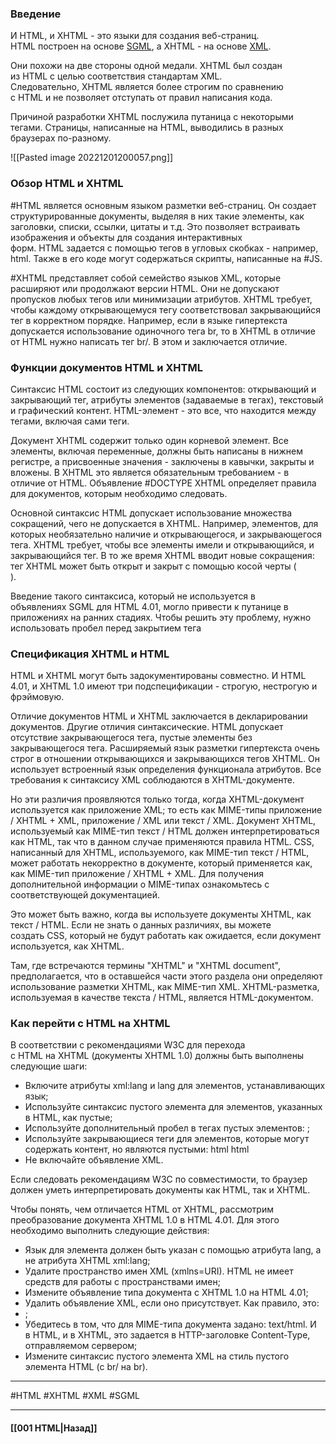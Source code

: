 ### Введение

И HTML, и XHTML - это языки для создания веб-страниц. 
HTML построен на основе [SGML](https://ru.wikipedia.org/wiki/SGML), а XHTML - на основе [XML](https://ru.wikipedia.org/wiki/XML). 

Они похожи на две стороны одной медали. XHTML был создан из HTML с целью соответствия стандартам XML. Следовательно, XHTML является более строгим по сравнению с HTML и не позволяет отступать от правил написания кода.

Причиной разработки XHTML послужила путаница с некоторыми тегами. 
Страницы, написанные на HTML, выводились в разных браузерах по-разному.

![[Pasted image 20221201200057.png]]

### Обзор HTML и XHTML

#HTML является основным языком разметки веб-страниц. Он создает структурированные документы, выделяя в них такие элементы, как заголовки, списки, ссылки, цитаты и т.д. Это позволяет встраивать изображения и объекты для создания интерактивных форм. HTML задается с помощью тегов в угловых скобках - например, html. Также в его коде могут содержаться скрипты, написанные на #JS.

#XHTML представляет собой семейство языков XML, которые расширяют или продолжают версии HTML. Они не допускают пропусков любых тегов или минимизации атрибутов. XHTML требует, чтобы каждому открывающемуся тегу соответствовал закрывающийся тег в корректном порядке. Например, если в языке гипертекста допускается использование одиночного тега br, то в XHTML в отличие от HTML нужно написать тег br/. В этом и заключается отличие.

### Функции документов HTML и XHTML

Синтаксис HTML состоит из следующих компонентов: открывающий и закрывающий тег, атрибуты элементов (задаваемые в тегах), текстовый и графический контент. HTML-элемент - это все, что находится между тегами, включая сами теги.

Документ XHTML содержит только один корневой элемент. Все элементы, включая переменные, должны быть написаны в нижнем регистре, а присвоенные значения - заключены в кавычки, закрыты и вложены. В XHTML это является обязательным требованием - в отличие от HTML. 
Объявление #DOCTYPE XHTML определяет правила для документов, которым необходимо следовать.

Основной синтаксис HTML допускает использование множества сокращений, чего не допускается в XHTML. Например, элементов, для которых необязательно наличие и открывающегося, и закрывающегося тега. XHTML требует, чтобы все элементы имели и открывающийся, и закрывающийся тег. В то же время XHTML вводит новые сокращения: тег XHTML может быть открыт и закрыт с помощью косой черты (<br/>).

Введение такого синтаксиса, который не используется в объявлениях SGML для HTML 4.01, могло привести к путанице в приложениях на ранних стадиях. Чтобы решить эту проблему, нужно использовать пробел перед закрытием тега

### Спецификация XHTML и HTML

HTML и XHTML могут быть задокументированы совместно. И HTML 4.01, и XHTML 1.0 имеют три подспецификации - строгую, нестрогую и фрэймовую. 

Отличие документов HTML и XHTML заключается в декларировании документов. 
Другие отличия синтаксические. HTML допускает отсутствие закрывающегося тега, пустые элементы без закрывающегося тега. Расширяемый язык разметки гипертекста очень строг в отношении открывающихся и закрывающихся тегов XHTML. Он использует встроенный язык определения функционала атрибутов. Все требования к синтаксису XML соблюдаются в XHTML-документе.

Но эти различия проявляются только тогда, когда XHTML-документ используется как приложение XML; то есть как MIME-типы приложение / XHTML + XML, приложение / XML или текст / XML. Документ XHTML, используемый как MIME-тип текст / HTML должен интерпретироваться как HTML, так что в данном случае применяются правила HTML. CSS, написанный для XHTML, используемого, как MIME-тип текст / HTML, может работать некорректно в документе, который применяется как, как MIME-тип приложение / XHTML + XML. Для получения дополнительной информации о MIME-типах ознакомьтесь с соответствующей документацией.

Это может быть важно, когда вы используете документы XHTML, как текст / HTML. Если не знать о данных различиях, вы можете создать CSS, который не будут работать как ожидается, если документ используется, как XHTML.

Там, где встречаются термины "XHTML" и "XHTML document", предполагается, что в оставшейся части этого раздела они определяют использование разметки XHTML, как MIME-тип XML. XHTML-разметка, используемая в качестве текста / HTML, является HTML-документом.

### Как перейти с HTML на XHTML

В соответствии с рекомендациями W3C для перехода с HTML на XHTML (документы XHTML 1.0) должны быть выполнены следующие шаги:

-   Включите атрибуты xml:lang и lang для элементов, устанавливающих язык;
-   Используйте синтаксис пустого элемента для элементов, указанных в HTML, как пустые;
-   Используйте дополнительный пробел в тегах пустых элементов: <html />;
-   Используйте закрывающиеся теги для элементов, которые могут содержать контент, но являются пустыми: html html
- Не включайте объявление XML.

Если следовать рекомендациям W3C по совместимости, то браузер должен уметь интерпретировать документы как HTML, так и XHTML.

Чтобы понять, чем отличается HTML от XHTML, рассмотрим преобразование документа XHTML 1.0 в HTML 4.01. Для этого необходимо выполнить следующие действия:

-   Язык для элемента должен быть указан с помощью атрибута lang, а не атрибута XHTML xml:lang;
-   Удалите пространство имен XML (xmlns=URI). HTML не имеет средств для работы с пространствами имен;
-   Измените объявление типа документа с XHTML 1.0 на HTML 4.01;
-   Удалить объявление XML, если оно присутствует. Как правило, это: 
- <?xml version="1.0" encoding="utf-8"?>;
-   Убедитесь в том, что для MIME-типа документа задано: text/html. И в HTML, и в XHTML, это задается в HTTP-заголовке Content-Type, отправляемом сервером;
-   Измените синтаксис пустого элемента XML на стиль пустого элемента HTML (с br/ на br).


___
#HTML #XHTML #XML #SGML 

___

#### [[001 HTML|Назад]]